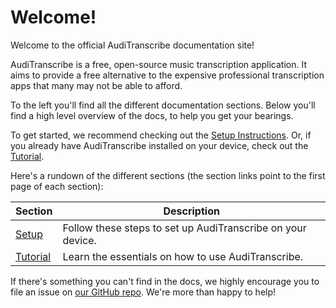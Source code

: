 # Welcome!

Welcome to the official AudiTranscribe documentation site!

AudiTranscribe is a free, open-source music transcription application. It aims to provide a free alternative to the
expensive professional transcription apps that many may not be able to afford.

To the left you'll find all the different documentation sections. Below you'll find a high level overview of the docs,
to help you get your bearings.

To get started, we recommend checking out the [Setup Instructions](setup/1-installing-auditranscribe.md). Or, if
you already have AudiTranscribe installed on your device, check out the [Tutorial](tutorial/1-first-project.md).

Here's a rundown of the different sections (the section links point to the first page of each section):

| Section                            | Description                                                 |
|------------------------------------|-------------------------------------------------------------|
| [Setup](setup/0-introduction.md)   | Follow these steps to set up AudiTranscribe on your device. |
| [Tutorial](tutorial/0-overview.md) | Learn the essentials on how to use AudiTranscribe.          |

If there's something you can't find in the docs, we highly encourage you to file an issue on
[our GitHub repo](https://github.com/AudiTranscribe/AudiTranscribe). We're more than happy to help!